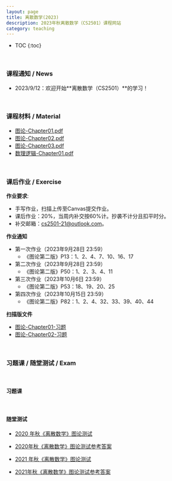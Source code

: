 ```yaml
---
layout: page
title: 离散数学(2023)
description: 2023年秋离散数学（CS2501）课程网站
category: teaching
---
```


<head>
    <script src="https://cdn.mathjax.org/mathjax/latest/MathJax.js?config=TeX-AMS-MML_HTMLorMML" type="text/javascript"></script>
    <script type="text/x-mathjax-config">
        MathJax.Hub.Config({
            tex2jax: {
            skipTags: ['script', 'noscript', 'style', 'textarea', 'pre'],
            inlineMath: [['$','$']]
            }
        });
    </script>
</head>

* TOC
{:toc}

<br/>

### 课程通知 / News

- 2023/9/12：欢迎开始**离散数学（CS2501）**的学习！

<br/>

### 课程材料 / Material

- [图论-Chapter01.pdf](/assets/course/2023/cs2501/离散数学-图论-Chapter01.pdf)
- [图论-Chapter02.pdf](/assets/course/2023/cs2501/离散数学-图论-Chapter02.pdf)
- [图论-Chapter03.pdf](/assets/course/2023/cs2501/离散数学-图论-Chapter03.pdf)
- [数理逻辑-Chapter01.pdf](/assets/course/2023/cs2501/离散数学-数理逻辑-Chapter01.pdf)

<br/>

### 课后作业 / Exercise

**作业要求**:
- 手写作业，扫描上传至Canvas提交作业。
- 课后作业：20%，当周内补交按60%计。抄袭不计分且扣平时分。
- 补交邮箱：cs2501-21@outlook.com。


**作业通知**
- 第一次作业（2023年9月28日 23:59）
  - 《图论第二版》P13：1、2、4、7、10、16、17
- 第二次作业（2023年9月28日 23:59）
  - 《图论第二版》P50：1、2、3、4、11
- 第三次作业（2023年10月6日 23:59）
  - 《图论第二版》P53：18、19、20、25
- 第四次作业（2023年10月15日 23:59）
  - 《图论第二版》P82：1、2、4、32、33、39、40、44

**扫描版文件**
- [图论-Chapter01-习题](/assets/course/2023/cs2501/图论-Chapter01-习题.pdf)
- [图论-Chapter02-习题](/assets/course/2023/cs2501/图论-Chapter02-习题.pdf)

<br/>

### 习题课 / 随堂测试 / Exam

<br/>

#### 习题课

<br/>

#### 随堂测试

- [2020 年秋《离散数学》图论测试](/assets/course/2023/cs2501/2020年秋《离散数学》图论测试.pdf)

- [2020年秋《离散数学》图论测试参考答案](/assets/course/2023/cs2501/2020年秋《离散数学》图论测试参考答案.pdf)

- [2021 年秋《离散数学》图论测试](/assets/course/2023/cs2501/2021年秋《离散数学》图论测试.pdf)

- [2021年秋《离散数学》图论测试参考答案](/assets/course/2023/cs2501/2021年秋《离散数学》图论测试参考答案.pdf)
